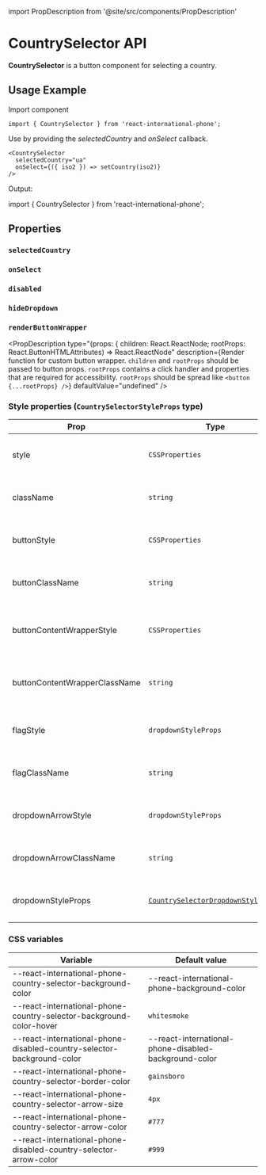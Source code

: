 import PropDescription from '@site/src/components/PropDescription'

# CountrySelector API

**CountrySelector** is a button component for selecting a country.

## Usage Example

Import component

```tsx
import { CountrySelector } from 'react-international-phone';
```

Use by providing the _selectedCountry_ and _onSelect_ callback.

```tsx
<CountrySelector
  selectedCountry="ua"
  onSelect={({ iso2 }) => setCountry(iso2)}
/>
```

Output:

import { CountrySelector } from 'react-international-phone';

<CountrySelector selectedCountry="ua" />

## Properties

### `selectedCountry`

<PropDescription
type="CountryIso2"
description="Selected country (iso2)."
defaultValue="undefined"
/>

### `onSelect`

<PropDescription
type="(country: ParsedCountry) => void"
description="Callback that calls on country select"
defaultValue="undefined"
/>

### `disabled`

<PropDescription
type="boolean"
description="Is CountrySelector disabled"
defaultValue="undefined"
/>

### `hideDropdown`

<PropDescription
type="boolean"
description="Hide dropdown icon and make CountrySelector not clickable"
defaultValue="undefined"
/>

### `renderButtonWrapper`

<PropDescription
type="(props: { children: React.ReactNode; rootProps: React.ButtonHTMLAttributes<HTMLButtonElement>) => React.ReactNode"
description={<span>Render function for custom button wrapper. <code>children</code> and <code>rootProps</code> should be passed to button props. <code>rootProps</code> contains a click handler and properties that are required for accessibility. <code>rootProps</code> should be spread like <code>&lt;button &#123;...rootProps&#125; /&gt;</code></span>}
defaultValue="undefined"
/>

### Style properties (`CountrySelectorStyleProps` type)

| Prop                          | Type                                                                                              | Description                                                     |
| ----------------------------- | ------------------------------------------------------------------------------------------------- | --------------------------------------------------------------- |
| style                         | `CSSProperties`                                                                                   | Custom styles for **CountrySelector container**                 |
| className                     | `string`                                                                                          | Custom className for **CountrySelector container**              |
| buttonStyle                   | `CSSProperties`                                                                                   | Custom styles for **CountrySelector button**                    |
| buttonClassName               | `string`                                                                                          | Custom className for **CountrySelector button**                 |
| buttonContentWrapperStyle     | `CSSProperties`                                                                                   | Custom styles for **CountrySelector button content wrapper**    |
| buttonContentWrapperClassName | `string`                                                                                          | Custom className for **CountrySelector button content wrapper** |
| flagStyle                     | `dropdownStyleProps`                                                                              | Custom styles for **CountrySelector flag**                      |
| flagClassName                 | `string`                                                                                          | Custom className for **CountrySelector flag**                   |
| dropdownArrowStyle            | `dropdownStyleProps`                                                                              | Custom styles for **CountrySelector dropdown arrow**            |
| dropdownArrowClassName        | `string`                                                                                          | Custom className for **CountrySelector dropdown arrow**         |
| dropdownStyleProps            | [`CountrySelectorDropdownStyleProps`](/docs/Subcomponents-API/CountrySelectorDropdown#properties) | Style properties for **CountrySelector dropdown**               |

### CSS variables

| Variable                                                               | Default value                                         |
| ---------------------------------------------------------------------- | ----------------------------------------------------- |
| --react-international-phone-country-selector-background-color          | --react-international-phone-background-color          |
| --react-international-phone-country-selector-background-color-hover    | `whitesmoke`                                          |
| --react-international-phone-disabled-country-selector-background-color | --react-international-phone-disabled-background-color |
| --react-international-phone-country-selector-border-color              | `gainsboro`                                           |
| --react-international-phone-country-selector-arrow-size                | `4px`                                                 |
| --react-international-phone-country-selector-arrow-color               | `#777`                                                |
| --react-international-phone-disabled-country-selector-arrow-color      | `#999`                                                |
